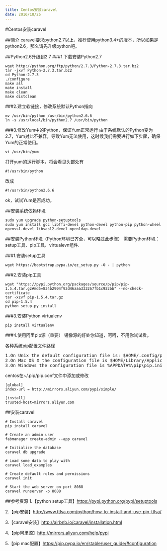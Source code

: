 ```yaml
---
title: Centos安装caravel
date: 2016/10/25
---
```

#Centos安装caravel

##简介
caravel要求python2.7以上，推荐使用python3.4+的版本，所以如果是python2.6，那么请先升级python吧。

##Python2.6升级到2.7
###1.下载安装Python2.7
```
wget http://python.org/ftp/python/2.7.3/Python-2.7.3.tar.bz2
tar -jxvf Python-2.7.3.tar.bz2
cd Python-2.7.3
./configure  make all             make install  make clean  make distclean
```

###2.建立软链接，修改系统默认Python指向
```
mv /usr/bin/python /usr/bin/python2.6.6  ln -s /usr/local/bin/python2.7 /usr/bin/python  
```

###3.修改Yum中的Python，保证Yum正常运行
由于系统默认的Python变为2.7，Yum对此不兼容，导致Yum无法使用，这时候我们需要进行如下步骤，确保Yum的正常使用。

```
vi /usr/bin/yum
```
打开yum的运行脚本，将会看见头部处有

```
#!/usr/bin/python
```
改成

```
#!/usr/bin/python2.6.6
```
ok，试试Yum是否成功。

##安装系统依赖环境
```
sudo yum upgrade python-setuptoolssudo yum install gcc libffi-devel python-devel python-pip python-wheel openssl-devel libsasl2-devel openldap-devel
```

##安装Python环境（Python环境已齐全，可以略过此步骤）
需要Python环境：setup工具、pip工具、virtualevn组件.

###1.安装setup工具

```
wget https://bootstrap.pypa.io/ez_setup.py -O - | python
```

###2.安装pip工具

```
wget "https://pypi.python.org/packages/source/p/pip/pip-1.5.4.tar.gz#md5=834b2904f92d46aaa333267fb1c922bb" --no-check-certificate
tar -xzvf pip-1.5.4.tar.gz
cd pip-1.5.4
python setup.py install
```

###3.安装Python virtualenv
```
pip install virtualenv
```

###4.使用阿里pip源（重要）
镜像源的好处你知道，呵呵，不用你试试看。

各种系统pip配置文件路径
<pre>
1.On Unix the default configuration file is: $HOME/.config/pip/pip.conf which respects the XDG_CONFIG_HOME environment variable.
2.On Mac OS X the configuration file is $HOME/Library/Application Support/pip/pip.conf.
3.On Windows the configuration file is %APPDATA%\pip\pip.ini.
</pre>

centos在~/.pip/pip.conf文件中添加或修改

```
[global]
index-url = http://mirrors.aliyun.com/pypi/simple/

[install]
trusted-host=mirrors.aliyun.com
```


##安装caravel

```
# Install caravel
pip install caravel

# Create an admin user
fabmanager create-admin --app caravel

# Initialize the database
caravel db upgrade

# Load some data to play with
caravel load_examples

# Create default roles and permissions
caravel init

# Start the web server on port 8088
caravel runserver -p 8088

```

##参考资源
1.【python setup工具】https://pypi.python.org/pypi/setuptools

2.【pip安装】http://www.ttlsa.com/python/how-to-install-and-use-pip-ttlsa/

3.【caravel安装】http://airbnb.io/caravel/installation.html

4.【pip阿里源】http://mirrors.aliyun.com/help/pypi

5.【pip mac配置】https://pip.pypa.io/en/stable/user_guide/#configuration
